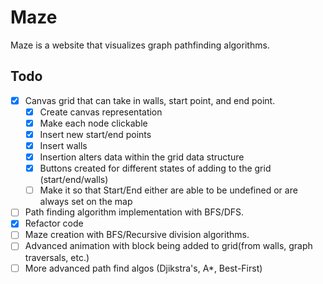 # Maze

Maze is a website that visualizes graph pathfinding algorithms.

## Todo

- [x] Canvas grid that can take in walls, start point, and end point.
  - [x] Create canvas representation
  - [x] Make each node clickable
  - [x] Insert new start/end points
  - [x] Insert walls 
  - [x] Insertion alters data within the grid data structure
  - [x] Buttons created for different states of adding to the grid (start/end/walls)
  - [ ] Make it so that Start/End either are able to be undefined or are always set on the map
- [ ] Path finding algorithm implementation with BFS/DFS.
- [x] Refactor code
- [ ] Maze creation with BFS/Recursive division algorithms.
- [ ] Advanced animation with block being added to grid(from walls, graph traversals, etc.)
- [ ] More advanced path find algos (Djikstra's, A*, Best-First)
